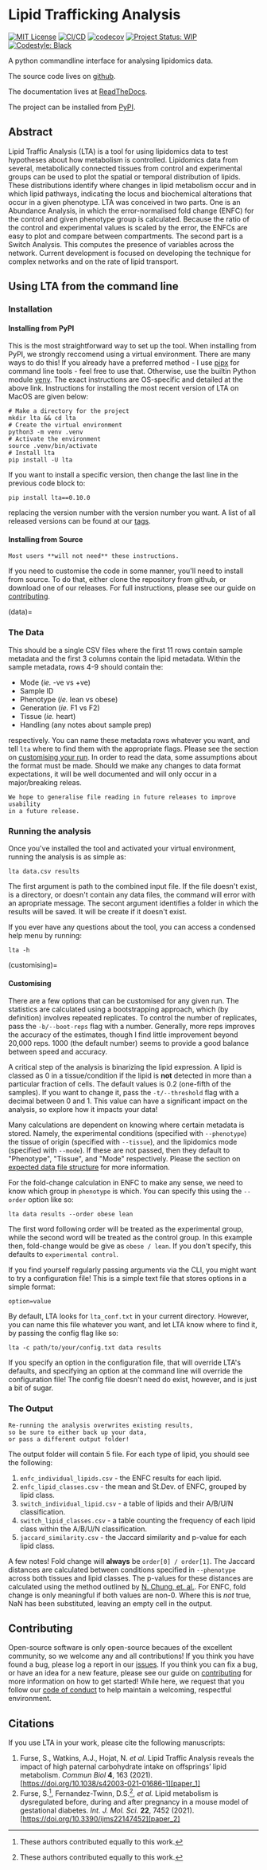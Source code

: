# Lipid Trafficking Analysis

[![MIT License](https://img.shields.io/badge/License-MIT-blue.svg)](https://opensource.org/licenses/MIT)
[![CI/CD](https://github.com/IMS-Bio2Core-Facility/lta/actions/workflows/cicd.yaml/badge.svg)](https://github.com/IMS-Bio2Core-Facility/lta/actions/workflows/cicd.yaml)
[![codecov](https://codecov.io/gh/IMS-Bio2Core-Facility/lta/branch/main/graph/badge.svg?token=2TGYX69U3N)](https://codecov.io/gh/IMS-Bio2Core-Facility/lta)
[![Project Status: WIP](https://www.repostatus.org/badges/latest/wip.svg)](https://www.repostatus.org/#wip)
[![Codestyle: Black](https://img.shields.io/badge/code%20style-black-000000.svg)](https://github.com/psf/black)

A python commandline interface for analysing lipidomics data.

The source code lives on [github][github].

The documentation lives at [ReadTheDocs][readthedocs].

The project can be installed from [PyPI][pypi].

## Abstract

Lipid Traffic Analysis (LTA) is a tool for using lipidomics data to test hypotheses about how metabolism is controlled.
Lipidomics data from several, metabolically connected tissues from control and experimental groups
can be used to plot the spatial or temporal distribution of lipids.
These distributions identify where changes in lipid metabolism occur and in which lipid pathways,
indicating the locus and biochemical alterations that occur in a given phenotype.
LTA was conceived in two parts.
One is an Abundance Analysis,
in which the error-normalised fold change (ENFC) for the control and given phenotype group is calculated.
Because the ratio of the control and experimental values is scaled by the error,
the ENFCs are easy to plot and compare between compartments.
The second part is a Switch Analysis.
This computes the presence of variables across the network.
Current development is focused on developing the technique for complex networks and on the rate of lipid transport.

## Using LTA from the command line

### Installation

#### Installing from PyPI

This is the most straightforward way to set up the tool.
When installing from PyPI,
we strongly reccomend using a virtual environment.
There are many ways to do this!
If you already have a preferred method -
I use [pipx][pipx] for command line tools -
feel free to use that.
Otherwise,
use the builtin Python module [venv][venv].
The exact instructions are OS-specific and detailed at the above link.
Instructions for installing the most recent version of LTA on MacOS are given below:

```shell
# Make a directory for the project
mkdir lta && cd lta
# Create the virtual environment
python3 -m venv .venv
# Activate the environment
source .venv/bin/activate
# Install lta
pip install -U lta
```

If you want to install a specific version,
then change the last line in the previous code block to:

```shell
pip install lta==0.10.0
```

replacing the version number with the version number you want.
A list of all released versions can be found at our [tags][tags].

#### Installing from Source

```{important}
Most users **will not need** these instructions.
```

If you need to customise the code in some manner,
you'll need to install from source.
To do that,
either clone the repository from github,
or download one of our releases.
For full instructions,
please see our guide on [contributing](./contributing.md).

(data)=

### The Data

This should be a single CSV files where the first 11 rows contain sample metadata
and the first 3 columns contain the lipid metadata.
Within the sample metadata,
rows 4-9 should contain the:

- Mode (*ie.* -ve vs +ve)
- Sample ID
- Phenotype (*ie.* lean vs obese)
- Generation (*ie.* F1 vs F2)
- Tissue (*ie.* heart)
- Handling (any notes about sample prep)

respectively.
You can name these metadata rows whatever you want,
and tell ``lta`` where to find them with the appropriate flags.
Please see the section on [customising your run](customising).
In order to read the data,
some assumptions about the format must be made.
Should we make any changes to data format expectations,
it will be well documented and will only occur in a major/breaking releas.

```{note}
We hope to generalise file reading in future releases to improve usability
in a future release.
```

### Running the analysis

Once you've installed the tool and activated your virtual environment,
running the analysis is as simple as:

```shell
lta data.csv results
```

The first argument is path to the combined input file.
If the file doesn't exist,
is a directory,
or doesn't contain any data files,
the command will error with an apropriate message.
The secont argument identifies a folder in which the results will be saved.
It will be create if it doesn't exist.

If you ever have any questions about the tool,
you can access a condensed help menu by running:

```shell
lta -h
```

(customising)=

#### Customising

There are a few options that can be customised for any given run.
The statistics are calculated using a bootstrapping approach,
which (by definition) involves repeated replicates.
To control the number of replicates,
pass the ``-b/--boot-reps`` flag with a number.
Generally, more reps improves the accuracy of the estimates,
though I find little improvement beyond 20,000 reps.
1000 (the default number) seems to provide a good balance between speed and accuracy.

A critical step of the analysis is binarizing the lipid expression.
A lipid is classed as 0 in a tissue/condition if
the lipid is **not** detected in more than a particular fraction of cells.
The default values is 0.2 (one-fifth of the samples).
If you want to change it,
pass the ``-t/--threshold`` flag with a decimal between 0 and 1.
This value can have a significant impact on the analysis,
so explore how it impacts your data!

Many calculations are dependent on knowing where certain metadata is stored.
Namely, the experimental conditions (specified with ``--phenotype``)
the tissue of origin (specified with ``--tissue``),
and the lipidomics mode (specified with ``--mode``).
If these are not passed,
then they default to "Phenotype", "Tissue", and "Mode" respectively.
Please the section on [expected data file structure](data) for more information.

For the fold-change calculation in ENFC to make any sense,
we need to know which group in ``phenotype`` is which.
You can specify this using the ``--order`` option like so:

```shell
lta data results --order obese lean
```

The first word following order will be treated as the experimental group,
while the second word will be treated as the control group.
In this example then,
fold-change would be give as ``obese / lean``.
If you don't specify,
this defaults to ``experimental control``.

If you find yourself regularly passing arguments via the CLI,
you might want to try a configuration file!
This is a simple text file that stores options in a simple format:

```shell
option=value
```

By default,
LTA looks for ``lta_conf.txt`` in your current directory.
However,
you can name this file whatever you want,
and let LTA know where to find it,
by passing the config flag like so:

```shell
lta -c path/to/your/config.txt data results
```

If you specify an option in the configuration file,
that will override LTA's defaults,
and specifying an option at the command line will override the configuration file!
The config file doesn't need do exist, however,
and is just a bit of sugar.

### The Output

```{warning}
Re-running the analysis overwrites existing results,
so be sure to either back up your data,
or pass a different output folder!
```

The output folder will contain 5 file.
For each type of lipid, you should see the following:

1. ``enfc_individual_lipids.csv`` - the ENFC results for each lipid.
1. ``enfc_lipid_classes.csv`` - the mean and St.Dev. of ENFC, grouped by lipid class.
1. ``switch_individual_lipid.csv`` - a table of lipids and their A/B/U/N classification.
1. ``switch_lipid_classes.csv`` - a table counting the frequency of each lipid class within the A/B/U/N classification.
1. ``jaccard_similarity.csv`` - the Jaccard similarity and p-value for each lipid class.

A few notes!
Fold change will **always** be ``order[0] / order[1]``.
The Jaccard distances are calculated between conditions specified in ``--phenotype``
across both tissues and lipid classes.
The p-values for these distances are calculated using the method outlined by
[N. Chung, et. al.][jaccard].
For ENFC,
fold change is only meaningful if both values are non-0.
Where this is *not* true,
NaN has been substituted,
leaving an empty cell in the output.

## Contributing

Open-source software is only open-source becaues of the excellent community,
so we welcome any and all contributions!
If you think you have found a bug,
please log a report in our [issues][issues].
If you think you can fix a bug,
or have an idea for a new feature,
please see our guide on [contributing](./contributing.md)
for more information on how to get started!
While here,
we request that you follow our [code of conduct](./coc.md)
to help maintain a welcoming,
respectful environment.

## Citations

If you use LTA in your work,
please cite the following manuscripts:

1. Furse, S., Watkins, A.J., Hojat, N. *et al.* Lipid Traffic Analysis reveals the impact of high paternal carbohydrate intake on offsprings’ lipid metabolism. *Commun Biol* **4**, 163 (2021). [https://doi.org/10.1038/s42003-021-01686-1][paper_1]
1. Furse, S.[^eq], Fernandez-Twinn, D.S.[^eq], *et al.* Lipid metabolism is dysregulated before, during and after pregnancy in a mouse model of gestational diabetes. *Int. J. Mol. Sci.* **22**, 7452 (2021). [https://doi.org/10.3390/ijms22147452][paper_2]

[^eq]: These authors contributed equally to this work.

[github]: https://github.com/IMS-Bio2Core-Facility/lta "LTA Source Code"
[readthedocs]: HOLDING "LTA Documentation"
[pypi]: HOLDING "LTA PyPI Package"
[pipx]: https://pypa.github.io/pipx/ "pipx"
[venv]: https://docs.python.org/3/tutorial/venv.html "Python venv"
[tags]: https://github.com/IMS-Bio2Core-Facility/lta/releases "LTA releases"
[issues]: https://github.com/IMS-Bio2Core-Facility/lta/issues "LTA issues"
[jaccard]: https://doi.org/10.1186/s12859-019-3118-5 "Jaccard Probabilities"
[paper_1]: https://www.nature.com/articles/s42003-021-01686-1 "LTA citation 1"
[paper_2]: https://www.mdpi.com/1422-0067/22/14/7452 "LTA citation 2"
